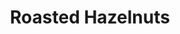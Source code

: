 ---
templateKey: blog-post
featuredpost: false
featuredimage: /assets/Roasted_Hazelnuts.png
title: Roasted Hazelnuts
description: Cooking
testfield: 1214
---